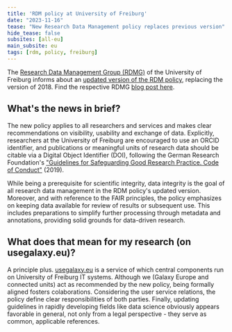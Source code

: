 ```yaml
---
title: 'RDM policy at University of Freiburg'
date: "2023-11-16"
tease: "New Research Data Management policy replaces previous version"
hide_tease: false
subsites: [all-eu]
main_subsite: eu
tags: [rdm, policy, freiburg]
---
```


The [Research Data Management Group (RDMG)](https://rdmg.uni-freiburg.de/en/pages/contact/) of the University of Freiburg informs about an [updated version of the RDM policy](https://freidok.uni-freiburg.de/data/241206), replacing the version of 2018. Find the respective RDMG [blog post here](https://rdmg.uni-freiburg.de/en/posts/fdm-policy/).

## What's the news in brief?

The new policy applies to all researchers and services and makes clear recommendations on visibility, usability and exchange of data. Explicitly, researchers at the University of Freiburg are encouraged to use an ORCID identifier, and publications or meaningful units of research data should be citable via a Digital Object Identifier (DOI), following the German Research Foundation's ["Guidelines for Safeguarding Good Research Practice. Code of Conduct"](https://zenodo.org/records/6472827) (2019).

While being a prerequisite for scientific integrity, data integrity is the goal of all research data management in the RDM policy's updated version. Moreover, and with reference to the FAIR principles, the policy emphasizes on keeping data available for review of results or subsequent use. This includes preparations to simplify further processing through metadata and annotations, providing solid grounds for data-driven research.

## What does that mean for my research (on usegalaxy.eu)?

A principle plus. [usegalaxy.eu](https://usegalaxy.eu) is a service of which central components run on University of Freiburg IT systems. Although we (Galaxy Europe and connected units) act as recommended by the new policy, being formally aligned fosters colaborations. Considering the user service relations, the policy define clear responsibilities of both parties. Finally, updating guidelines in rapidly developing fields like data science obviously appears favorable in general, not only from a legal perspective - they serve as common, applicable references.
